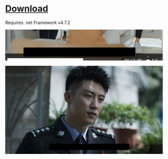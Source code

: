 # [Download](https://github.com/xCaoCao/SubtitleHider/raw/master/SubtitleHider.exe)
Requires .net Framework v4.7.2

![Image](ILWNFOuqQX.gif)

![Image](mpv_dAGd2j6uAr.jpg)
